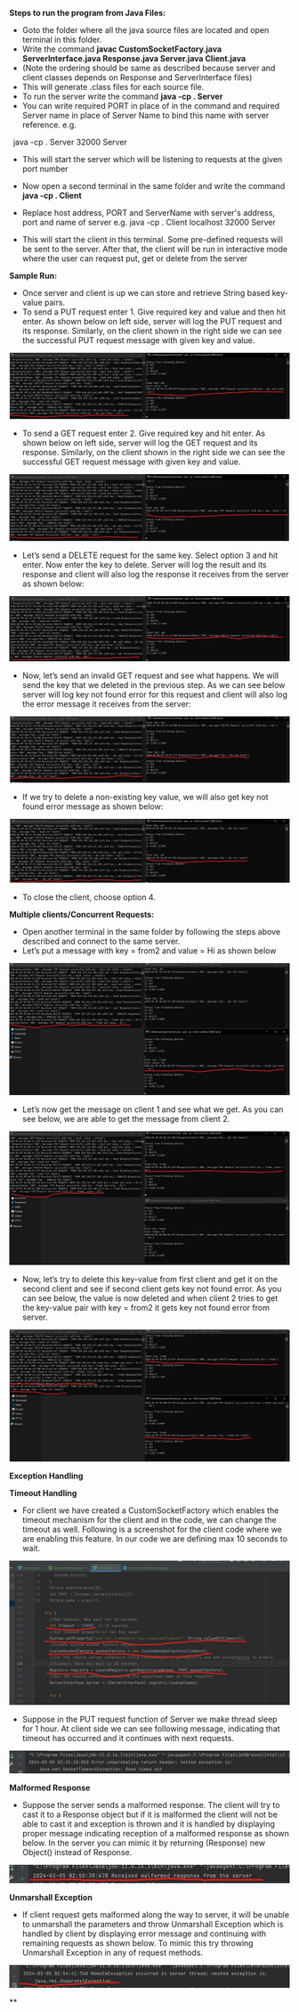 **Steps to run the program from Java Files:**

- Goto the folder where all the java source files are located and open terminal in this folder.
- Write the command **javac CustomSocketFactory.java ServerInterface.java Response.java Server.java Client.java** 
- (Note the ordering should be same as described because server and client classes depends on Response and ServerInterface files)
- This will generate .class files for each source file.
- To run the server write the command **java -cp . Server <PORT> <ServerName>**
- You can write required PORT in place of <PORT> in the command and required Server name in place of Server Name to bind this name with server reference. e.g.

` `java -cp . Server 32000 Server

- This will start the server which will be listening to requests at the given port number
- Now open a second terminal in the same folder and write the command **java -cp . Client <host Address> <PORT><ServerName>**
- Replace host address, PORT and ServerName with server's address, port and name of server e.g. java -cp . Client localhost 32000 Server

- This will start the client in this terminal. Some pre-defined requests will be sent to the server. After that, the client will be run in interactive mode where the user can request put, get or delete from the server

**Sample Run:**

- Once server and client is up we can store and retrieve String based key-value pairs.
- To send a PUT request enter 1. Give required key and value and then hit enter. As shown below on left side, server will log the PUT request and its response. Similarly, on the client shown in the right side we can see the successful PUT request message with given key and value.

![Alt Text](images/image1.jpg)



- To send a GET request enter 2. Give required key and hit enter. As shown below on left side, server will log the GET request and its response. Similarly, on the client shown in the right side we can see the successful GET request message with given key and value.

![Alt Text](images/image2.jpg)


- Let’s send a DELETE request for the same key. Select option 3 and hit enter. Now enter the key to delete. Server will log the result and its response and client will also log the response it receives from the server as shown below:

![Alt Text](images/image3.jpg)


- Now, let’s send an invalid GET request and see what happens. We will send the key that we deleted in the previous step. As we can see below server will log key not found error for this request and client will also log the error message it receives from the server:

![Alt Text](images/image4.jpg)


- If we try to delete a non-existing key value, we will also get key not found error message as shown below:

![Alt Text](images/image5.jpg)


- To close the client, choose option 4.

**Multiple clients/Concurrent Requests:**

- Open another terminal in the same folder by following the steps above described and connect to the same server.
- Let’s put a message with key = from2 and value = Hi as shown below

![Alt Text](images/image6.jpg)


- Let’s now get the message on client 1 and see what we get. As you can see below, we are able to get the message from client 2.

![Alt Text](images/image7.jpg)


- Now, let’s try to delete this key-value from first client and get it on the second client and see if second client gets key not found error. As you can see below, the value is now deleted and when client 2 tries to get the key-value pair with key = from2 it gets key not found error from server.

![Alt Text](images/image8.jpg)


**Exception Handling**

**Timeout Handling**

- For client we have created a CustomSocketFactory which enables the timeout mechanism for the client and in the code, we can change the timeout as well. Following is a screenshot for the client code where we are enabling this feature. In our code we are defining max 10 seconds to wait.

![Alt Text](images/image9.jpg)


- Suppose in the PUT request function of Server we make thread sleep for 1 hour. At client side we can see following message, indicating that timeout has occurred and it continues with next requests.

![Alt Text](images/image10.jpg)


**Malformed Response**

- Suppose the server sends a malformed response. The client will try to cast it to a Response object but if it is malformed the client will not be able to cast it and exception is thrown and it is handled by displaying proper message indicating reception of a malformed response as shown below. In the server you can mimic it by returning (Response) new Object() instead of Response.

![Alt Text](images/image11.jpg)


**Unmarshall Exception**

- If client request gets malformed along the way to server, it will be unable to unmarshall the parameters and throw Unmarshall Exception which is handled by client by displaying error message and continuing with remaining requests as shown below. To mimic this try throwing Unmarshall Exception in any of request methods.

![Alt Text](images/image12.jpg)

**		
